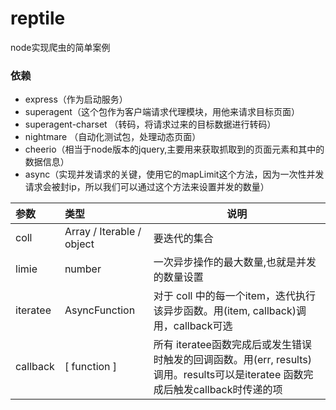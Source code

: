 # reptile
node实现爬虫的简单案例
### 依赖
- express（作为启动服务）
- superagent（这个包作为客户端请求代理模块，用他来请求目标页面）
- superagent-charset （转码，将请求过来的目标数据进行转码）
- nightmare （自动化测试包，处理动态页面）
- cheerio（相当于node版本的jquery,主要用来获取抓取到的页面元素和其中的数据信息）
- async（实现并发请求的关键，使用它的mapLimit这个方法，因为一次性并发请求会被封ip，所以我们可以通过这个方法来设置并发的数量）

|参数|类型|说明|
|:----    |:----- |-----   |
 |coll|Array / Iterable / object|          要迭代的集合
 |limie|number|              一次异步操作的最大数量,也就是并发的数量设置
 |iteratee|AsyncFunction|               对于 coll 中的每一个item，迭代执行该异步函数。用(item, callback)调用，callback可选
 |callback|[ function ]|        所有 iteratee函数完成后或发生错误时触发的回调函数。用(err, results)调用。results可以是iteratee 函数完成后触发callback时传递的项
